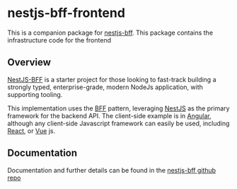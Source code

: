 # nestjs-bff-frontend

This is a companion package for [nestjs-bff](https://github.com/ahrnee/nestjs-bff). This package contains the infrastructure code for the frontend

## Overview

[NestJS-BFF](https://github.com/ahrnee/nestjs-bff) is a starter project for those looking to fast-track building a strongly typed, enterprise-grade, modern NodeJs application, with supporting tooling.

This implementation uses the [BFF](https://samnewman.io/patterns/architectural/bff/) pattern, leveraging [NestJS](https://nestjs.com/) as the primary framework for the backend API. The client-side example is in [Angular](https://angular.io/), although any client-side Javascript framework can easily be used, including [React](https://reactjs.org/), or [Vue](https://vuejs.org/) js.

## Documentation

Documentation and further details can be found in the [nestjs-bff github repo](https://github.com/ahrnee/nestjs-bff)
